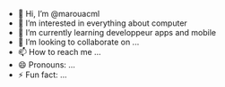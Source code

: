 - 👋 Hi, I’m @marouacml
- 👀 I’m interested in everything about computer
- 🌱 I’m currently learning developpeur apps and mobile
- 💞️ I’m looking to collaborate on ...
- 📫 How to reach me ...
- 😄 Pronouns: ...
- ⚡ Fun fact: ...

<!---
marouacml/marouacml is a ✨ special ✨ repository because its `README.md` (this file) appears on your GitHub profile.
You can click the Preview link to take a look at your changes.
--->
